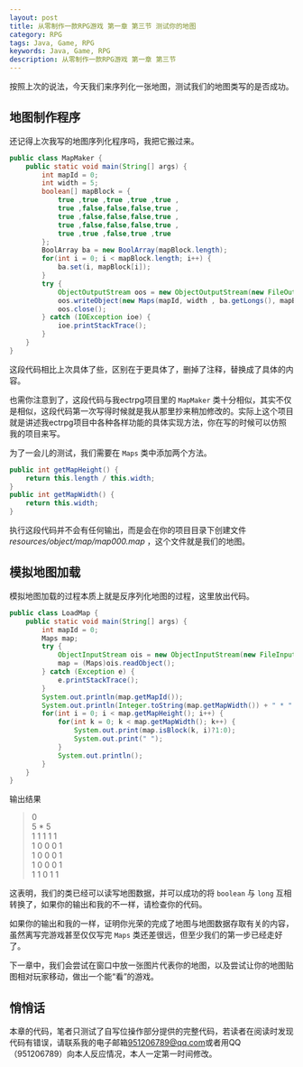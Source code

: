 ```yaml
---
layout: post
title: 从零制作一款RPG游戏 第一章 第三节 测试你的地图
category: RPG
tags: Java, Game, RPG
keywords: Java, Game, RPG
description: 从零制作一款RPG游戏 第一章 第三节
---
```


按照上次的说法，今天我们来序列化一张地图，测试我们的地图类写的是否成功。

## 地图制作程序
还记得上次我写的地图序列化程序吗，我把它搬过来。
```java
public class MapMaker {
    public static void main(String[] args) {
        int mapId = 0;
        int width = 5;
        boolean[] mapBlock = {
            true ,true ,true ,true ,true ,
            true ,false,false,false,true ,
            true ,false,false,false,true ,
            true ,false,false,false,true ,
            true ,true ,false,true ,true
        };
        BoolArray ba = new BoolArray(mapBlock.length);
        for(int i = 0; i < mapBlock.length; i++) {
            ba.set(i, mapBlock[i]);
        }
        try {
            ObjectOutputStream oos = new ObjectOutputStream(new FileOutputStream(new File( "resources/object/map", "map" + String.format("%03d", mapId) + ".map" )));
            oos.writeObject(new Maps(mapId, width , ba.getLongs(), mapBlock.length));
            oos.close();
        } catch (IOException ioe) {
            ioe.printStackTrace();
        }
    }
}
```

这段代码相比上次具体了些，区别在于更具体了，删掉了注释，替换成了具体的内容。

也需你注意到了，这段代码与我ectrpg项目里的 `MapMaker` 类十分相似，其实不仅是相似，这段代码第一次写得时候就是我从那里抄来稍加修改的。实际上这个项目就是讲述我ectrpg项目中各种各样功能的具体实现方法，你在写的时候可以仿照我的项目来写。

为了一会儿的测试，我们需要在 `Maps` 类中添加两个方法。

```java
public int getMapHeight() {
    return this.length / this.width;
}
public int getMapWidth() {
    return this.width;
}
```

执行这段代码并不会有任何输出，而是会在你的项目目录下创建文件 *resources/object/map/map000.map* ，这个文件就是我们的地图。

## 模拟地图加载
模拟地图加载的过程本质上就是反序列化地图的过程，这里放出代码。

```java
public class LoadMap {
    public static void main(String[] args) {
        int mapId = 0;
        Maps map;
        try {
            ObjectInputStream ois = new ObjectInputStream(new FileInputStream("resources/object/map/map" + String.format("%03d", mapId) + ".map"));
            map = (Maps)ois.readObject();
        } catch (Exception e) {
            e.printStackTrace();
        }
        System.out.println(map.getMapId());
        System.out.println(Integer.toString(map.getMapWidth()) + " * " + Integer.toString(map.getMapHeight()));
        for(int i = 0; i < map.getMapHeight(); i++) {
            for(int k = 0; k < map.getMapWidth(); k++) {
                System.out.print(map.isBlock(k, i)?1:0);
                System.out.print(" ");
            }
            System.out.println();
        }
    }
}
```

输出结果
>0   
>5 * 5  
>1 1 1 1 1  
>1 0 0 0 1  
>1 0 0 0 1  
>1 0 0 0 1  
>1 1 0 1 1  

这表明，我们的类已经可以读写地图数据，并可以成功的将 `boolean` 与 `long` 互相转换了，如果你的输出和我的不一样，请检查你的代码。

如果你的输出和我的一样，证明你光荣的完成了地图与地图数据存取有关的内容，虽然离写完游戏甚至仅仅写完 `Maps` 类还差很远，但至少我们的第一步已经走好了。

下一章中，我们会尝试在窗口中放一张图片代表你的地图，以及尝试让你的地图贴图相对玩家移动，做出一个能“看”的游戏。

## 悄悄话
本章的代码，笔者只测试了自写位操作部分提供的完整代码，若读者在阅读时发现代码有错误，请联系我的电子邮箱<951206789@qq.com>或者用QQ（951206789）向本人反应情况，本人一定第一时间修改。